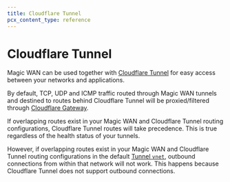 ```yaml
---
title: Cloudflare Tunnel
pcx_content_type: reference
---
```


# Cloudflare Tunnel

Magic WAN can be used together with [Cloudflare Tunnel](/cloudflare-one/connections/connect-apps/#cloudflare-tunnel) for easy access between your networks and applications.

By default, TCP, UDP and ICMP traffic routed through Magic WAN tunnels and destined to routes behind Cloudflare Tunnel will be proxied/filtered through [Cloudflare Gateway](/cloudflare-one/policies/filtering/).

If overlapping routes exist in your Magic WAN and Cloudflare Tunnel routing configurations, Cloudflare Tunnel routes will take precedence. This is true regardless of the health status of your tunnels.

However, if overlapping routes exist in your Magic WAN and Cloudflare Tunnel routing configurations in the default [Tunnel `vnet`](/cloudflare-one/connections/connect-apps/private-net/tunnel-virtual-networks/), outbound connections from within that network will not work. This happens because Cloudflare Tunnel does not support outbound connections.